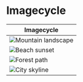 # Imagecycle

| Imagecycle |
|------------|
| ![Mountain landscape](https://allabout.network/media_188fa5bcd003e5a2d56e7ad3ca233300c9e52f1e5.png) |
| ![Beach sunset](https://allabout.network/media_14e918fa88c2a9a810fd454fa04f0bd152c01fed2.jpeg) |
| ![Forest path](https://allabout.network/media_1d92670adcfb7a18a062e49fd7967f4e9f76d8a52.jpeg) |
| ![City skyline](https://allabout.network/media_1e744525e97292dcd074e9b1c7ab2cf47a048f292.jpeg) |